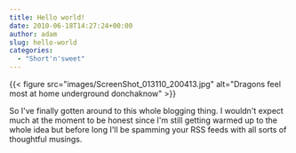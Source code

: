 ```yaml
---
title: Hello world!
date: 2010-06-18T14:27:24+00:00
author: adam
slug: hello-world
categories:
  - "Short'n'sweet"
---
```


{{< figure src="images/ScreenShot_013110_200413.jpg" alt="Dragons feel most at home underground donchaknow" >}}

So I've finally gotten around to this whole blogging thing. I wouldn't expect much at the moment to be honest since I'm still getting warmed up to the whole idea but before long I'll be spamming your RSS feeds with all sorts of thoughtful musings.